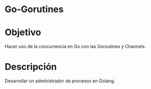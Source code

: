 # Go-Gorutines

# Objetivo

Hacer uso de la concurrencia en Go con las Goroutines y Channels.

# Descripción

Desarrollar un administrador de procesos en Golang.
